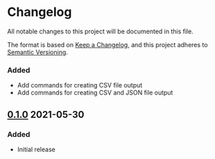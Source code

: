 # Changelog

All notable changes to this project will be documented in this file.

The format is based on [Keep a Changelog](https://keepachangelog.com/en/1.0.0/),
and this project adheres to [Semantic Versioning](https://semver.org/spec/v2.0.0.html).


### Added

- Add commands for creating CSV file output
- Add commands for creating CSV and JSON file output


## [0.1.0](https://github.com/DMarkStorage/zfsdisktray) 2021-05-30

### Added

- Initial release
